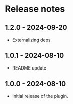 # Release notes

## 1.2.0 - 2024-09-20

- Externalizing deps

## 1.0.1 - 2024-08-10

- README update

## 1.0.0 - 2024-08-10

- Initial release of the plugin.
